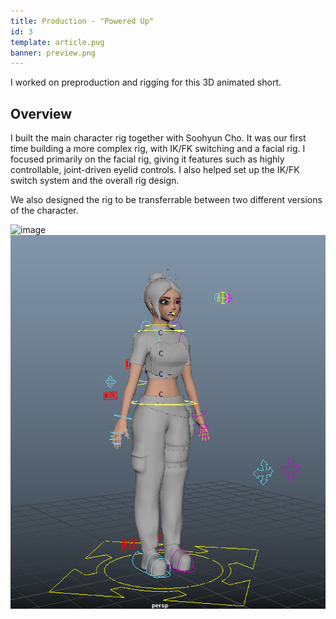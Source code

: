 ```yaml
---
title: Production - "Powered Up"
id: 3
template: article.pug
banner: preview.png
---
```


I worked on preproduction and rigging for this 3D animated short.
<span class="more"></span>  

## Overview
I built the main character rig together with Soohyun Cho. It was our first time building a more complex rig, with IK/FK switching and a facial rig. I focused primarily on the facial rig, giving it features such as highly controllable, joint-driven eyelid controls. I also helped set up the IK/FK switch system and the overall rig design.

We also designed the rig to be transferrable between two different versions of the character.

![image](images/facerig.gif)
![image](images/rig.png)
